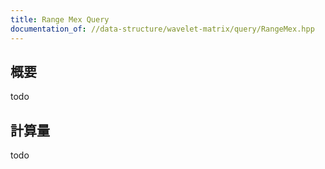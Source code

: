 ```yaml
---
title: Range Mex Query
documentation_of: //data-structure/wavelet-matrix/query/RangeMex.hpp
---
```


## 概要

todo

## 計算量
todo